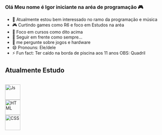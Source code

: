 ### Olá Meu nome é Igor iniciante na aréa de programação 🎮                                                                                        

<!--
**IgorcamposCODE/IgorcamposCODE** is a ✨ _special_ ✨ repository because its `README.md` (this file) appears on your GitHub profile.                 

Here are some ideas to get you started:
-->
- 🔭 Atualmente estou bem interessado no ramo da programação e música
- 🎮 Curtindo games como R6 e foco em Estudos na aréa 
- 📖 Foco em cursos como dito acima
- 🤔 Seguir em frente como sempre... 
- 💬 me pergunte sobre jogos e hardware
- 😄 Pronouns: Ele/dele
- ⚡ Fun fact: Ter caído na borda de piscina aos 11 anos OBS: Quadril 

## Atualmente Estudo  

<div style="display: inline_block"><br>
  <img align="center" alt="Js" height="50" width="50" src="https://cdn-icons-png.flaticon.com/512/136/136530.png"><br>
  <img align="center" alt="HTML" height="50" width="50" src="https://cdn-icons-png.flaticon.com/512/136/136528.png"><br>
  <img align="center" alt="CSS" height="50" width="50" src="https://cdn-icons-png.flaticon.com/512/136/136527.png"><br>
</div>

